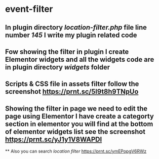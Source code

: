 # event-filter

## In plugin directory *location-filter.php* file line number *145* I write my plugin related code 
## Fow showing the filter in plugin I create Elementor widgets and all the widgets code are in plugin directory *widgets* folder 
## Scripts & CSS file in assets filter follow the screenshot https://prnt.sc/5l9t8h9TNpUo 
## Showing the filter in page we need to edit the page using Elementor I have create a categorty section in elementor you will find at the bottom of elementor widgets list see the screenshot https://prnt.sc/yJ1y1V8WAPDI 
** Also you can search *location filter* https://prnt.sc/ymEPopgV6RWz 
